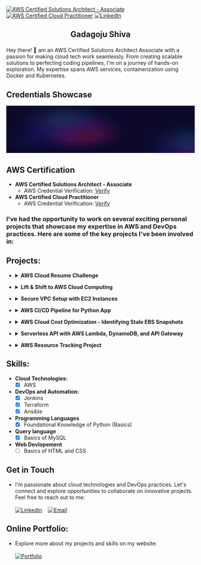 <!--CERTS SHIELDS -->
[![AWS Certified Solutions Architect - Associate](https://img.shields.io/badge/AWS%20Certified%20Solutions%20Architect%20-%20Associate-FF9900?style=for-the-badge&logo=amazon-aws&logoColor=white)](https://aws.amazon.com/certification/certified-solutions-architect-associate/) [![AWS Certified Cloud Practitioner](https://img.shields.io/badge/AWS%20Certified%20Cloud%20Practitioner-232F3E?style=for-the-badge&logo=amazon-aws&logoColor=white)](https://aws.amazon.com/certification/cloud-practitioner/) [![LinkedIn][linkedin-shield]][linkedin-url]

## <p align="center">Gadagoju Shiva</p>

Hey there! 👋 am an AWS Certified Solutions Architect Associate with a passion for making cloud tech work seamlessly. From creating scalable solutions to perfecting coding pipelines, I'm on a journey of hands-on exploration. My expertise spans AWS services, containerization using Docker and Kubernetes.
## Credentials Showcase
![Teaser](./teaser.gif)
## AWS Certification

- **AWS Certified Solutions Architect - Associate**
  - AWS Credential Verification: [Verify](https://www.credly.com/badges/015ecab6-7110-4eb8-a07a-ef88d61bdfbc/public_url)
- **AWS Certified Cloud Practitioner**
  - AWS Credential Verification: [Verify](https://www.credly.com/badges/247ced3f-9c92-433c-92aa-c8895eb59d5f/public_url)

### I've had the opportunity to work on several exciting personal projects that showcase my expertise in AWS and DevOps practices. Here are some of the key projects I've been involved in:

<!-- projects -->
<!-- [![github][github-shield]][github-url] -->
## Projects:

- <details>
  <summary><strong>AWS Cloud Resume Challenge</strong></summary>
  <ol>
    <ul>
    <li>Developed a professional resume website using AWS, featuring a dynamic visitor counter, HTTPS security, and automated CI/CD pipelines with GitHub Actions.</li>
    <li><a href="https://github.com/GadagojuShiva/aws_cloud_resume_challenge">GitHub Repository</a></li>
    <ul>
  </ol>
</details>

- <details>
  <summary><strong>Lift & Shift to AWS Cloud Computing</strong></summary>
  <ol>
      <ul>
        <li>Successfully led a project to migrate an on-premises application to the AWS cloud.</a></li>
        <li>Modernized, scaled, and optimized costs during the migration.</a></li>
        <li>Utilized AWS services such as EC2, ELB, S3, Route 53, IAM, and CloudFormation.</a></li>
        <li><a href="https://github.com/GadagojuShiva/aws-projects/tree/main/AWS-LIFT-AND-SHIFT-PROJECT">GitHub Repository</a></li>
      </ul>
  </ol>
</details>

- <details>
  <summary><strong>Secure VPC Setup with EC2 Instances</strong></summary>
  <ol>
      <ul>
        <li>Designed and configured a VPC with custom IP ranges.</li>
        <li>Set up public and private subnets, route tables, and associations.</li>
        <li>Implemented network security using network access control lists (ACLs) and security groups.</li>
        <li>Provisioned EC2 instances and assigned IAM roles.</li>
        <li><a href="https://github.com/GadagojuShiva/aws-projects/tree/main/AWS_VPC_with_servers_in_private_subnets_NAT">GitHub Repository</a></li>
      </ul>
  </ol>
</details>

- <details>
  <summary><strong>AWS CI/CD Pipeline for Python App</strong></summary>
  <ol>
      <ul>
        <li>Orchestrated an end-to-end CI/CD pipeline using AWS tools (CodeCommit, CodePipeline, CodeBuild, CodeDeploy) for a Python application.</li>
        <li>Resulted in streamlined development, testing, and deployment on EC2 instances, enhancing development efficiency and code reliability.</li>
        <li><a href="https://github.com/GadagojuShiva/aws-projects/tree/main/AWS-End-To-End-CICD-Projects">GitHub Repository</a></li>
      </ul>
  </ol>
</details>

- <details>
  <summary><strong>AWS Cloud Cost Optimization - Identifying Stale EBS Snapshots</strong></summary>
  <ol>
      <ul>
        <li>Developed an AWS Lambda function to automate the identification and removal of redundant EBS snapshots.</li>
        <li>Led to substantial cost savings through efficient resource management.</li>
        <li><a href="https://github.com/GadagojuShiva/aws-projects/tree/main/AWS_Cloud_Cost_Optimization_using_lambda_functions">GitHub Repository</a></li>
      </ul>
  </ol>
</details>

- <details>
  <summary><strong>Serverless API with AWS Lambda, DynamoDB, and API Gateway
  </strong></summary>
  <ol>
      <ul>
        <li>Designed and implemented a serverless API utilizing AWS Lambda, DynamoDB, and API Gateway for seamless data management. The API supports various DynamoDB operations, allowing for CRUD functionalities and includes comprehensive testing methods.</li>
        <li><a href="https://github.com/GadagojuShiva/aws-serverless-dynamodb-api">GitHub Repository</a></li>
      </ul>
  </ol>
</details>

- <details>
  <summary><strong>AWS Resource Tracking Project
  </strong></summary>
  <ol>
      <ul>
        <li>This project is a simple Bash script to track resources in an AWS account. It lists information about EC2 instances, S3 buckets, Lambda functions, and IAM users.</li>
        <li><a href="https://github.com/GadagojuShiva/AWS_Resource_Tracking_Project">GitHub Repository</a></li>
      </ul>
  </ol>
</details>

## Skills:

- **Cloud Technologies:**
  - [x] AWS
- **DevOps and Automation:**
  - [x] Jenkins
  - [x] Terraform
  - [x] Ansible
- **Programming Languages**
  - [x] Foundational Knowledge of Python (Basics)
- **Query language**
  - [x] Basics of MySQL
- **Web Devlopement**
  - [ ] Basics of HTML and CSS  

## Get in Touch

- I'm passionate about cloud technologies and DevOps practices. Let's connect and explore opportunities to collaborate on innovative projects. Feel free to reach out to me: 
  <br>
  <br>
  [![LinkedIn](https://img.shields.io/badge/Connect%20on%20LinkedIn-blue?style=for-the-badge&logo=linkedin&logoColor=white)](https://www.linkedin.com/in/shiva-gadagoju/) &nbsp;&nbsp; [![Email](https://img.shields.io/badge/Send%20Mail-red?style=for-the-badge&logo=gmail&logoColor=white)](mailto:gadagojushiva00@gmail.com)



## Online Portfolio:
- Explore more about my projects and skills on my website:
  <br>
  <br>
  [![Portfolio](https://img.shields.io/badge/My%20Portfolio-Visit%20Now-000000?style=for-the-badge&logo=google-chrome&logoColor=yellow&colorA=000000&colorB=FFD700)](https://dummyme.xyz/)

<!-- MARKDOWN LINKS & IMAGES -->
[linkedin-shield]: https://img.shields.io/badge/-LinkedIn-black.svg?style=for-the-badge&logo=linkedin&colorB=200
[linkedin-url]: https://www.linkedin.com/in/gadagoju-shiva/
[github-shield]: https://img.shields.io/badge/GitHub-Repository-blue?style=flat-square&logo=github
[github-url]: https://github.com/gadagojushiva/AWS_Resource_Tracking_Project

